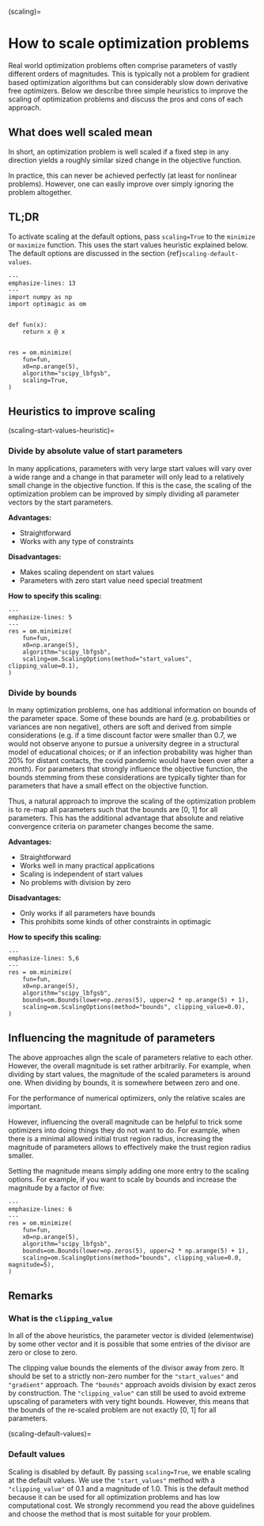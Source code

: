 (scaling)=

# How to scale optimization problems

Real world optimization problems often comprise parameters of vastly different orders of
magnitudes. This is typically not a problem for gradient based optimization algorithms
but can considerably slow down derivative free optimizers. Below we describe three
simple heuristics to improve the scaling of optimization problems and discuss the pros
and cons of each approach.

## What does well scaled mean

In short, an optimization problem is well scaled if a fixed step in any direction yields
a roughly similar sized change in the objective function.

In practice, this can never be achieved perfectly (at least for nonlinear problems).
However, one can easily improve over simply ignoring the problem altogether.

## TL;DR

To activate scaling at the default options, pass `scaling=True` to the `minimize` or
`maximize` function. This uses the start values heuristic explained below. The default
options are discussed in the section {ref}`scaling-default-values`.

```{code-block} python
---
emphasize-lines: 13
---
import numpy as np
import optimagic as om


def fun(x):
    return x @ x


res = om.minimize(
    fun=fun,
    x0=np.arange(5),
    algorithm="scipy_lbfgsb",
    scaling=True,
)
```

## Heuristics to improve scaling

(scaling-start-values-heuristic)=

### Divide by absolute value of start parameters

In many applications, parameters with very large start values will vary over a wide
range and a change in that parameter will only lead to a relatively small change in the
objective function. If this is the case, the scaling of the optimization problem can be
improved by simply dividing all parameter vectors by the start parameters.

**Advantages:**

- Straightforward
- Works with any type of constraints

**Disadvantages:**

- Makes scaling dependent on start values
- Parameters with zero start value need special treatment

**How to specify this scaling:**

```{code-block} python
---
emphasize-lines: 5
---
res = om.minimize(
    fun=fun,
    x0=np.arange(5),
    algorithm="scipy_lbfgsb",
    scaling=om.ScalingOptions(method="start_values", clipping_value=0.1),
)
```

### Divide by bounds

In many optimization problems, one has additional information on bounds of the parameter
space. Some of these bounds are hard (e.g. probabilities or variances are non negative),
others are soft and derived from simple considerations (e.g. if a time discount factor
were smaller than 0.7, we would not observe anyone to pursue a university degree in a
structural model of educational choices; or if an infection probability was higher than
20% for distant contacts, the covid pandemic would have been over after a month). For
parameters that strongly influence the objective function, the bounds stemming from
these considerations are typically tighter than for parameters that have a small effect
on the objective function.

Thus, a natural approach to improve the scaling of the optimization problem is to re-map
all parameters such that the bounds are [0, 1] for all parameters. This has the
additional advantage that absolute and relative convergence criteria on parameter
changes become the same.

**Advantages:**

- Straightforward
- Works well in many practical applications
- Scaling is independent of start values
- No problems with division by zero

**Disadvantages:**

- Only works if all parameters have bounds
- This prohibits some kinds of other constraints in optimagic

**How to specify this scaling:**

```{code-block} python
---
emphasize-lines: 5,6
---
res = om.minimize(
    fun=fun,
    x0=np.arange(5),
    algorithm="scipy_lbfgsb",
    bounds=om.Bounds(lower=np.zeros(5), upper=2 * np.arange(5) + 1),
    scaling=om.ScalingOptions(method="bounds", clipping_value=0.0),
)
```

## Influencing the magnitude of parameters

The above approaches align the scale of parameters relative to each other. However, the
overall magnitude is set rather arbitrarily. For example, when dividing by start values,
the magnitude of the scaled parameters is around one. When dividing by bounds, it is
somewhere between zero and one.

For the performance of numerical optimizers, only the relative scales are important.

However, influencing the overall magnitude can be helpful to trick some optimizers into
doing things they do not want to do. For example, when there is a minimal allowed
initial trust region radius, increasing the magnitude of parameters allows to
effectively make the trust region radius smaller.

Setting the magnitude means simply adding one more entry to the scaling options. For
example, if you want to scale by bounds and increase the magnitude by a factor of five:

```{code-block} python
---
emphasize-lines: 6
---
res = om.minimize(
    fun=fun,
    x0=np.arange(5),
    algorithm="scipy_lbfgsb",
    bounds=om.Bounds(lower=np.zeros(5), upper=2 * np.arange(5) + 1),
    scaling=om.ScalingOptions(method="bounds", clipping_value=0.0, magnitude=5),
)
```

## Remarks

### What is the `clipping_value`

In all of the above heuristics, the parameter vector is divided (elementwise) by some
other vector and it is possible that some entries of the divisor are zero or close to
zero.

The clipping value bounds the elements of the divisor away from zero. It should be set
to a strictly non-zero number for the `"start_values"` and `"gradient"` approach. The
`"bounds"` approach avoids division by exact zeros by construction. The
`"clipping_value"` can still be used to avoid extreme upscaling of parameters with very
tight bounds. However, this means that the bounds of the re-scaled problem are not
exactly [0, 1] for all parameters.

(scaling-default-values)=

### Default values

Scaling is disabled by default. By passing `scaling=True`, we enable scaling at the
default values. We use the `"start_values"` method with a `"clipping_value"` of 0.1 and
a magnitude of 1.0. This is the default method because it can be used for all
optimization problems and has low computational cost. We strongly recommend you read the
above guidelines and choose the method that is most suitable for your problem.
